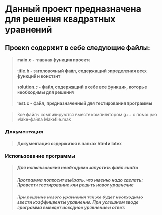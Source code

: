 # Данный проект предназначена для решения квадратных уравнений 

## Проекn содержит в себе следующие файлы:
>#### main.c - главная функция проекта
>#### title.h - заголовочный файл, содержащий определения всех функций и констант
>#### solution.c - файл, содержащий в себе все функции, которые необходимы для решения
>#### test.c - файл, предназначенный для тестирования программы

> Все файлы компилируются вместе компилятором g++ с помощью Make-файла Makefile.mak

### Документация
>#### Документация содержится в папках html и latex

### Использование программы

>##### Для использования необходимо запустить файл quatro
>##### Программа попросит выбрать, что именно надо сделать: Провести тестирование или решить новое уравнение
>##### При решение нового уравнения так же будет необходимо ввести коэффициенты уравнения. При успешном вводе программа выведет исходное уравнение и ответ.